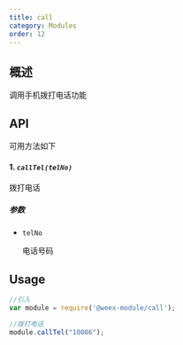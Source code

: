 ```yaml
---
title: call
category: Modules
order: 12
---
```



概述
---

调用手机拨打电话功能


API
---

可用方法如下

#### 1. ***`callTel(telNo)`***

拨打电话

##### 参数
  
* `telNo `

  电话号码


Usage
---

```javascript
//引入
var module = require('@weex-module/call');

//拨打电话
module.callTel("10086");

```